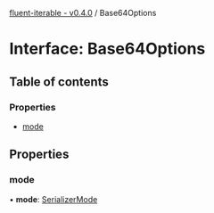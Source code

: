 [fluent-iterable - v0.4.0](../README.md) / Base64Options

# Interface: Base64Options

## Table of contents

### Properties

- [mode](base64options.md#mode)

## Properties

### mode

• **mode**: [SerializerMode](../enums/serializermode.md)
